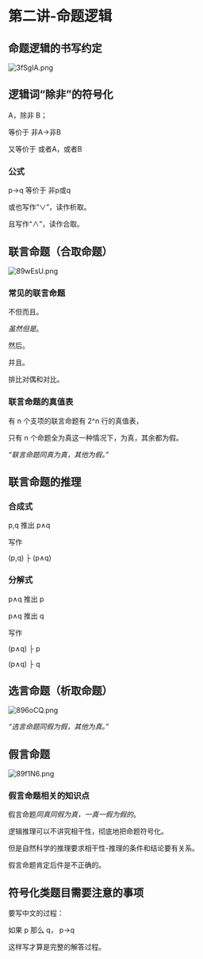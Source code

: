# 第二讲-命题逻辑
## 命题逻辑的书写约定
![3fSgIA.png](https://s2.ax1x.com/2020/03/02/3fSgIA.png)
## 逻辑词“除非”的符号化
A，除非 B；

等价于 非A→非B

又等价于 或者A，或者B

### 公式
p→q 等价于 非p或q

或也写作“∨”，读作析取。

且写作“∧”，读作合取。

## 联言命题（合取命题）
![89wEsU.png](https://s2.ax1x.com/2020/03/09/89wEsU.png)

### 常见的联言命题
不但而且。

*虽然但是*。

然后。

并且。

排比对偶和对比。

### 联言命题的真值表
有 n 个支项的联言命题有 2^n 行的真值表，

只有 n 个命题全为真这一种情况下，为真，其余都为假。

*“联言命题同真为真，其他为假。”*

## 联言命题的推理
### 合成式
p,q 推出 p∧q

写作

(p,q) ├ (p∧q)

### 分解式
p∧q 推出 p

p∧q 推出 q

写作

(p∧q) ├ p

(p∧q) ├ q

## 选言命题（析取命题）
![896oCQ.png](https://s2.ax1x.com/2020/03/09/896oCQ.png)

*“选言命题同假为假，其他为真。”*

## 假言命题
![89f1N6.png](https://s2.ax1x.com/2020/03/09/89f1N6.png)
### 假言命题相关的知识点
假言命题*同真同假为真，一真一假为假的*。

逻辑推理可以不讲究相干性，彻底地把命题符号化。

但是自然科学的推理要求相干性-推理的条件和结论要有关系。

假言命题肯定后件是不正确的。
## 符号化类题目需要注意的事项
要写中文的过程：

如果 p 那么 q， p→q

这样写才算是完整的解答过程。

